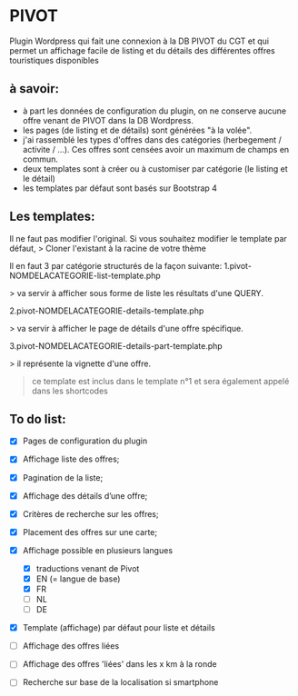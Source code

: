 # PIVOT
Plugin Wordpress qui fait une connexion à la DB PIVOT du CGT et qui permet un affichage facile de listing et du détails des différentes offres touristiques disponibles


## à savoir:

* à part les données de configuration du plugin, on ne conserve aucune offre venant de PIVOT dans la DB Wordpress.
* les pages (de listing et de détails) sont générées "à la volée".
* j'ai rassemblé les types d'offres dans des catégories (herbegement / activite / ...). Ces offres sont censées avoir un maximum de champs en commun.
* deux templates sont à créer ou à customiser par catégorie (le listing et le détail)
* les templates par défaut sont basés sur Bootstrap 4

## Les templates:

Il ne faut pas modifier l'original. Si vous souhaitez modifier le template par défaut, 
\> Cloner l'existant à la racine de votre thème

Il en faut 3 par catégorie structurés de la façon suivante:
1.​pivot-NOMDELACATEGORIE-list-template.php

\> va servir à afficher sous forme de liste les résultats d'une QUERY.

2.​pivot-NOMDELACATEGORIE-details-template.php

\> va servir à afficher le page de détails d'une offre spécifique.

3.​pivot-NOMDELACATEGORIE-details-part-template.php

\> il représente la vignette d'une offre.

> ce template est inclus dans le template n°1 et sera également appelé dans les shortcodes

## To do list:

- [x] Pages de configuration du plugin
- [x] Affichage liste des offres;
- [x] Pagination de la liste;
- [x] Affichage des détails d’une offre;
- [x] Critères de recherche sur les offres;
- [x] Placement des offres sur une carte;
- [x] Affichage possible en plusieurs langues
    - [x] traductions venant de Pivot
    - [x] EN (= langue de base)
    - [x] FR
    - [ ] NL
    - [ ] DE 
- [x] Template (affichage) par défaut pour liste et détails
- [ ] Affichage des offres liées
- [ ] Affichage des offres 'liées' dans les x km à la ronde
- [ ] Recherche sur base de la localisation si smartphone


